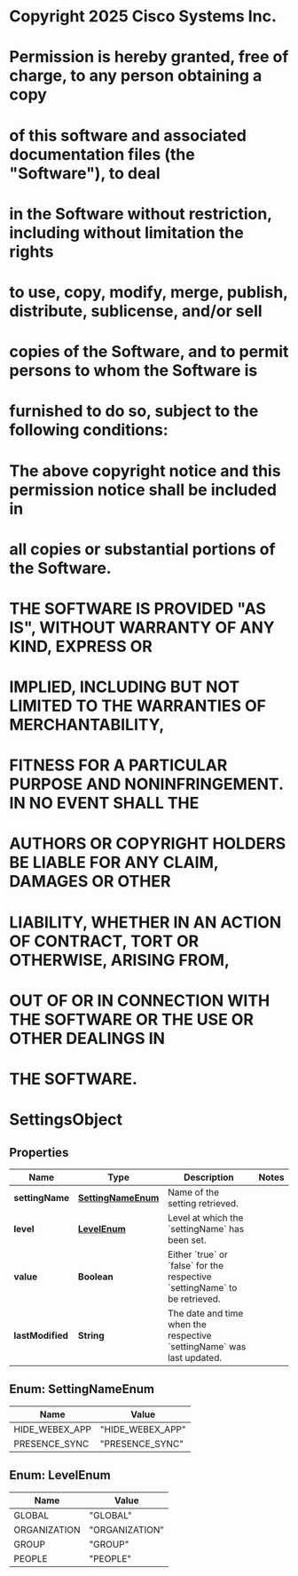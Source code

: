 <!--  Copyright 2025 Cisco Systems Inc.

Permission is hereby granted, free of charge, to any person obtaining a copy
of this software and associated documentation files (the "Software"), to deal
in the Software without restriction, including without limitation the rights
to use, copy, modify, merge, publish, distribute, sublicense, and/or sell
copies of the Software, and to permit persons to whom the Software is
furnished to do so, subject to the following conditions:

The above copyright notice and this permission notice shall be included in
all copies or substantial portions of the Software.

THE SOFTWARE IS PROVIDED "AS IS", WITHOUT WARRANTY OF ANY KIND, EXPRESS OR
IMPLIED, INCLUDING BUT NOT LIMITED TO THE WARRANTIES OF MERCHANTABILITY,
FITNESS FOR A PARTICULAR PURPOSE AND NONINFRINGEMENT. IN NO EVENT SHALL THE
AUTHORS OR COPYRIGHT HOLDERS BE LIABLE FOR ANY CLAIM, DAMAGES OR OTHER
LIABILITY, WHETHER IN AN ACTION OF CONTRACT, TORT OR OTHERWISE, ARISING FROM,
OUT OF OR IN CONNECTION WITH THE SOFTWARE OR THE USE OR OTHER DEALINGS IN
THE SOFTWARE.-->
# Copyright 2025 Cisco Systems Inc.
#
# Permission is hereby granted, free of charge, to any person obtaining a copy
# of this software and associated documentation files (the "Software"), to deal
# in the Software without restriction, including without limitation the rights
# to use, copy, modify, merge, publish, distribute, sublicense, and/or sell
# copies of the Software, and to permit persons to whom the Software is
# furnished to do so, subject to the following conditions:
#
# The above copyright notice and this permission notice shall be included in
# all copies or substantial portions of the Software.
#
# THE SOFTWARE IS PROVIDED "AS IS", WITHOUT WARRANTY OF ANY KIND, EXPRESS OR
# IMPLIED, INCLUDING BUT NOT LIMITED TO THE WARRANTIES OF MERCHANTABILITY,
# FITNESS FOR A PARTICULAR PURPOSE AND NONINFRINGEMENT. IN NO EVENT SHALL THE
# AUTHORS OR COPYRIGHT HOLDERS BE LIABLE FOR ANY CLAIM, DAMAGES OR OTHER
# LIABILITY, WHETHER IN AN ACTION OF CONTRACT, TORT OR OTHERWISE, ARISING FROM,
# OUT OF OR IN CONNECTION WITH THE SOFTWARE OR THE USE OR OTHER DEALINGS IN
# THE SOFTWARE.



# SettingsObject


## Properties

| Name | Type | Description | Notes |
|------------ | ------------- | ------------- | -------------|
|**settingName** | [**SettingNameEnum**](#SettingNameEnum) | Name of the setting retrieved. |  |
|**level** | [**LevelEnum**](#LevelEnum) | Level at which the &#x60;settingName&#x60; has been set. |  |
|**value** | **Boolean** | Either &#x60;true&#x60; or &#x60;false&#x60; for the respective &#x60;settingName&#x60; to be retrieved. |  |
|**lastModified** | **String** | The date and time when the respective &#x60;settingName&#x60; was last updated. |  |



## Enum: SettingNameEnum

| Name | Value |
|---- | -----|
| HIDE_WEBEX_APP | &quot;HIDE_WEBEX_APP&quot; |
| PRESENCE_SYNC | &quot;PRESENCE_SYNC&quot; |



## Enum: LevelEnum

| Name | Value |
|---- | -----|
| GLOBAL | &quot;GLOBAL&quot; |
| ORGANIZATION | &quot;ORGANIZATION&quot; |
| GROUP | &quot;GROUP&quot; |
| PEOPLE | &quot;PEOPLE&quot; |



